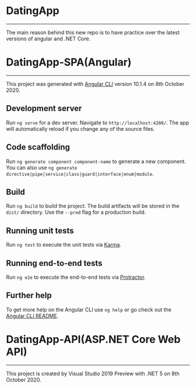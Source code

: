 # DatingApp
------------
The main reason behind this new repo is to have practice over the latest versions of angular and .NET Core.


# DatingApp-SPA(Angular)
-----------------

This project was generated with [Angular CLI](https://github.com/angular/angular-cli) version 10.1.4
on 8th October 2020.

## Development server

Run `ng serve` for a dev server. Navigate to `http://localhost:4200/`. The app will automatically reload if you change any of the source files.

## Code scaffolding

Run `ng generate component component-name` to generate a new component. You can also use `ng generate directive|pipe|service|class|guard|interface|enum|module`.

## Build

Run `ng build` to build the project. The build artifacts will be stored in the `dist/` directory. Use the `--prod` flag for a production build.

## Running unit tests

Run `ng test` to execute the unit tests via [Karma](https://karma-runner.github.io).

## Running end-to-end tests

Run `ng e2e` to execute the end-to-end tests via [Protractor](http://www.protractortest.org/).

## Further help

To get more help on the Angular CLI use `ng help` or go check out the [Angular CLI README](https://github.com/angular/angular-cli/blob/master/README.md).


# DatingApp-API(ASP.NET Core Web API)
-----------------
This project is created by Visual Studio 2019 Preview with .NET 5 on 8th October 2020.

